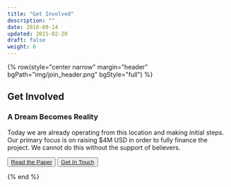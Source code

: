 ```yaml
---
title: "Get Involved"
description: ""
date: 2018-09-14
updated: 2021-02-20
draft: false
weight: 6
---
```


{% row(style="center narrow" margin="header" bgPath="img/join_header.png" bgStyle="full") %}

## Get Involved

### A Dream Becomes Reality

Today we are already operating from this location and making initial steps. Our primary focus is on raising $4M USD in order to fully finance the project. We cannot do this without the support of believers.

 <button>[Read the Paper]()</button>
 <button>[Get In Touch]()</button>

{% end %}